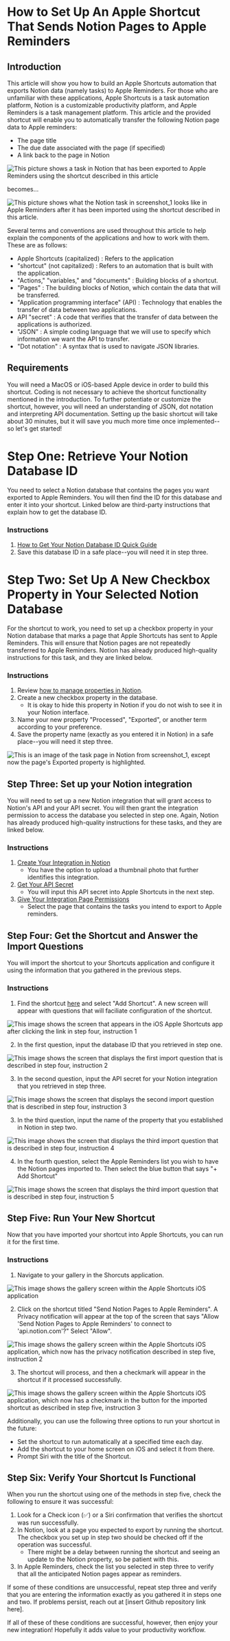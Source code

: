 # How to Set Up An Apple Shortcut That Sends Notion Pages to Apple Reminders 

## Introduction

This article will show you how to build an Apple Shortcuts automation that exports Notion data (namely tasks) to Apple Reminders. For those who are unfamiliar with these applications, Apple Shortcuts is a task automation platform, Notion is a customizable productivity platform, and Apple Reminders is a task management platform. This article and the provided shortcut will enable you to automatically transfer the following Notion page data to Apple reminders:

- The page title
- The due date associated with the page (if specified)
- A link back to the page in Notion

![This picture shows a task in Notion that has been exported to Apple Reminders using the shortcut described in this article](Screenshot_1.png)

becomes...

![This picture shows what the Notion task in screenshot_1 looks like in Apple Reminders after it has been imported using the shortcut described in this article.](Screenshot_2.png)

Several terms and conventions are used throughout this article to help explain the components of the applications and how to work with them. These are as follows:

- Apple Shortcuts (capitalized)
  : Refers to the application
- "shortcut" (not capitalized)
  : Refers to an automation that is built with the application. 
- "Actions," "variables," and "documents"
  : Building blocks of a shortcut.
- "Pages"
  : The building blocks of Notion, which contain the data that will be transferred.
- "Application programming interface" (API)
  : Technology that enables the transfer of data between two applications.
- API "secret"
  : A code that verifies that the transfer of data between the applications is authorized. 
- "JSON"
  : A simple coding language that we will use to specify which information we want the API to transfer.
- "Dot notation"
  : A syntax that is used to navigate JSON libraries.

## Requirements

You will need a MacOS or iOS-based Apple device in order to build this shortcut. Coding is not necessary to achieve the shortcut functionality mentioned in the introduction. To further potentiate or customize the shortcut, however, you will need an understanding of JSON, dot notation and interpreting API documentation. Setting up the basic shortcut will take about 30 minutes, but it will save you much more time once implemented--so let's get started! 

# Step One: Retrieve Your Notion Database ID

You need to select a Notion database that contains the pages you want exported to Apple Reminders. You will then find the ID for this database and enter it into your shortcut. Linked below are third-party instructions that explain how to get the database ID. 

### Instructions

1. [How to Get Your Notion Database ID Quick Guide](https://notiondemy.com/notion-database-id/) 
2. Save this database ID in a safe place--you will need it in step three.

# Step Two: Set Up A New Checkbox Property in Your Selected Notion Database 

For the shortcut to work, you need to set up a checkbox property in your Notion database that marks a page that Apple Shortcuts has sent to Apple Reminders. This will ensure that Notion pages are not repeatedly transferred to Apple Reminders. Notion has already produced high-quality instructions for this task, and they are linked below. 

### Instructions

1. Review [how to manage properties in Notion](https://www.notion.so/help/database-properties#managing-properties). 
2. Create a new checkbox property in the database.
    - It is okay to hide this property in Notion if you do not wish to see it in your Notion interface. 
3. Name your new property "Processed", "Exported", or another term according to your preference.  
4. Save the property name (exactly as you entered it in Notion) in a safe place--you will need it step three.

![This is an image of the task page in Notion from screenshot_1, except now the page's Exported property is highlighted.](Screenshot_3.png)

## Step Three: Set up your Notion integration

You will need to set up a new Notion integration that will grant access to Notion's API and your API secret. You will then grant the integration permission to access the database you selected in step one. Again, Notion has already produced high-quality instructions for these tasks, and they are linked below.

### Instructions

1. [Create Your Integration in Notion](https://developers.notion.com/docs/create-a-notion-integration#create-your-integration-in-notion)
    - You have the option to upload a thumbnail photo that further identifies this integration.
2. [Get Your API Secret](https://developers.notion.com/docs/create-a-notion-integration#get-your-api-secret)
    - You will input this API secret into Apple Shortcuts in the next step.
3. [Give Your Integration Page Permissions](https://developers.notion.com/docs/create-a-notion-integration#give-your-integration-page-permissions)
    - Select the page that contains the tasks you intend to export to Apple reminders.

## Step Four: Get the Shortcut and Answer the Import Questions

You will import the shortcut to your Shortcuts application and configure it using the information that you gathered in the previous steps. 

### Instructions

1. Find the shortcut [here](https://www.icloud.com/shortcuts/f19be2c14e18423ca5176fb1005fd285) and select "Add Shortcut". A new screen will appear with questions that will faciliate configuration of the shortcut.

![This image shows the screen that appears in the iOS Apple Shortcuts app after clicking the link in step four, instruction 1](Screenshot_4.png)

2. In the first question, input the database ID that you retrieved in step one.

![This image shows the screen that displays the first import question that is described in step four, instruction 2](Screenshot_5.png)

3. In the second question, input the API secret for your Notion integration that you retrieved in step three.

![This image shows the screen that displays the second import question that is described in step four, instruction 3](Screenshot_6.png)

3. In the third question, input the name of the property that you established in Notion in step two. 

![This image shows the screen that displays the third import question that is described in step four, instruction 4](Screenshot_7.png)

4. In the fourth question, select the Apple Reminders list you wish to have the Notion pages imported to. Then select the blue button that says "+ Add Shortcut"

![This image shows the screen that displays the third import question that is described in step four, instruction 5](Screenshot_8.png)

## Step Five: Run Your New Shortcut

Now that you have imported your shortcut into Apple Shortcuts, you can run it for the first time. 

### Instructions

1. Navigate to your gallery in the Shorcuts application.

![This image shows the gallery screen within the Apple Shortcuts iOS application](Screenshot_9.png)

2. Click on the shortcut titled "Send Notion Pages to Apple Reminders". A Privacy notification will appear at the top of the screen that says "Allow 'Send Notion Pages to Apple Reminders' to connect to 'api.notion.com'?" Select "Allow". 

![This image shows the gallery screen within the Apple Shortcuts iOS application, which now has the privacy notification described in step five, instruction 2](Screenshot_10.png)

3. The shortcut will process, and then a checkmark will appear in the shortcut if it processed successfully.

![This image shows the gallery screen within the Apple Shortcuts iOS application, which now has a checkmark in the button for the imported shortcut as described in step five, instruction 3](Screenshot_11.png)

Additionally, you can use the following three options to run your shortcut in the future: 

- Set the shortcut to run automatically at a specified time each day.
- Add the shortcut to your home screen on iOS and select it from there.
- Prompt Siri with the title of the Shortcut.

## Step Six: Verify Your Shortcut Is Functional

When you run the shortcut using one of the methods in step five, check the following to ensure it was successful:

1. Look for a Check icon (&#9989;) or a Siri confirmation that verifies the shortcut was run successfully.
3. In Notion, look at a page you expected to export by running the shortcut. The checkbox you set up in step two should be checked off if the operation was successful.
    - There might be a delay between running the shortcut and seeing an update to the Notion property, so be patient with this. 
4. In Apple Reminders, check the list you selected in step three to verify that all the anticipated Notion pages appear as reminders. 

If some of these conditions are unsuccessful, repeat step three and verify that you are entering the information exactly as you gathered it in steps one and two. If problems persist, reach out at [insert Github repository link here].

If all of these of these conditions are successful, however, then enjoy your new integration! Hopefully it adds value to your productivity workflow. 
